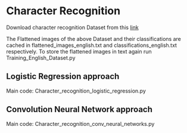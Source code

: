 # Character Recognition
Download character recognition Dataset from this [link](http://www.ee.surrey.ac.uk/CVSSP/demos/chars74k/EnglishHnd.tgz)

The Flattened images of the above Dataset and their classifications are cached in flattened_images_english.txt and classifications_english.txt respectively. To store the flattened images in text again run Training_English_Dataset.py 

## Logistic Regression approach
Main code: Character_recognition_logistic_regression.py
## Convolution Neural Network approach
Main code: Character_recognition_conv_neural_networks.py

